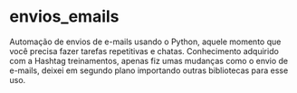 # envios_emails
 Automação de envios de e-mails usando o Python, aquele momento que você precisa fazer tarefas repetitivas e chatas. Conhecimento adquirido com a Hashtag treinamentos, apenas fiz umas mudanças como o envio de e-mails, deixei em segundo plano importando outras bibliotecas para esse uso.
